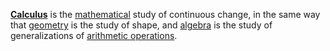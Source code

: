 **[Calculus](https://en.wikipedia.org/wiki/Calculus)** is the [mathematical](https://en.wikipedia.org/wiki/Mathematics "Mathematics") study of continuous change, in the same way that [geometry](https://en.wikipedia.org/wiki/Geometry) is the study of shape, and [algebra](https://en.wikipedia.org/wiki/Algebra "Algebra") is the study of generalizations of [arithmetic operations](https://en.wikipedia.org/wiki/Arithmetic_operations "Arithmetic operations").